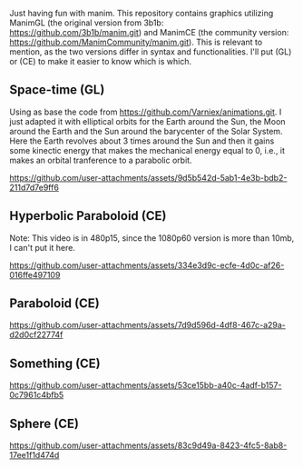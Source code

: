 Just having fun with manim. This repository contains graphics utilizing ManimGL (the original version from 3b1b: https://github.com/3b1b/manim.git) and ManimCE (the community version: https://github.com/ManimCommunity/manim.git). This is relevant to mention, as the two versions differ in syntax and functionalities. I'll put (GL) or (CE) to make it easier to know which is which.

## Space-time (GL)
Using as base the code from https://github.com/Varniex/animations.git. I just adapted it with elliptical orbits for the Earth around the Sun, the Moon around the Earth and the Sun around the barycenter of the Solar System. Here the Earth revolves about 3 times around the Sun and then it gains some kinectic energy that makes the mechanical energy equal to 0, i.e., it makes an orbital tranference to a parabolic orbit.

https://github.com/user-attachments/assets/9d5b542d-5ab1-4e3b-bdb2-211d7d7e9ff6

## Hyperbolic Paraboloid (CE)
Note: This video is in 480p15, since the 1080p60 version is more than 10mb, I can't put it here.

https://github.com/user-attachments/assets/334e3d9c-ecfe-4d0c-af26-016ffe497109

## Paraboloid (CE)
https://github.com/user-attachments/assets/7d9d596d-4df8-467c-a29a-d2d0cf22774f

## Something (CE)
https://github.com/user-attachments/assets/53ce15bb-a40c-4adf-b157-0c7961c4bfb5

## Sphere (CE)
https://github.com/user-attachments/assets/83c9d49a-8423-4fc5-8ab8-17ee1f1d474d


